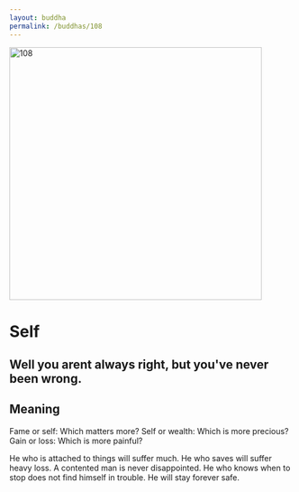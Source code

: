 ```yaml
---
layout: buddha
permalink: /buddhas/108
---
```


<div class="uk-text-center">
<img src="{{"/assets/img/buddhas/buddha-108.jpg" | relative_url}}" alt="108"  width="448" height="448"></div>

# Self

## Well you arent always right, but you've never been wrong.

## Meaning

Fame or self: Which matters more?
Self or wealth: Which is more precious?
Gain or loss: Which is more painful?

He who is attached to things will suffer much.
He who saves will suffer heavy loss.
A contented man is never disappointed.
He who knows when to stop does not find himself in trouble.
He will stay forever safe.
